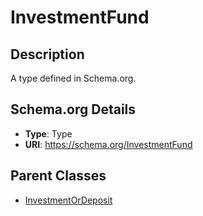 # InvestmentFund

## Description
A type defined in Schema.org.

## Schema.org Details
- **Type**: Type
- **URI**: https://schema.org/InvestmentFund

## Parent Classes
- [InvestmentOrDeposit](../InvestmentOrDeposit.md)

